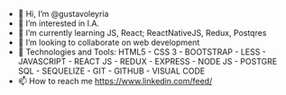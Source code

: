 - 👋 Hi, I’m @gustavoleyria
- 👀 I’m interested in I.A.
- 🌱 I’m currently learning JS, React; ReactNativeJS, Redux, Postqres
- 💞️ I’m looking to collaborate on web development
- 🔧 Technologies and Tools: HTML5 - CSS 3 - BOOTSTRAP - LESS - JAVASCRIPT - REACT JS - REDUX - EXPRESS - NODE JS - POSTGRE SQL - SEQUELIZE - GIT - GITHUB - VISUAL CODE
- 📫 How to reach me https://www.linkedin.com/feed/

<!---
gustavoleyria/gustavoleyria is a ✨ special ✨ repository because its `README.md` (this file) appears on your GitHub profile.
You can click the Preview link to take a look at your changes.
--->
